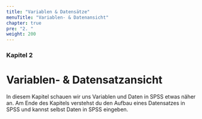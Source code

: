 ```yaml
---
title: "Variablen & Datensätze"
menuTitle: "Variablen- & Datenansicht"
chapter: true
pre: "2. "
weight: 200
---
```


### Kapitel 2

# Variablen- & Datensatzansicht

In diesem Kapitel schauen wir uns Variablen und Daten in SPSS etwas näher an. Am Ende des Kapitels verstehst du den Aufbau eines Datensatzes in SPSS und kannst selbst Daten in SPSS eingeben.
